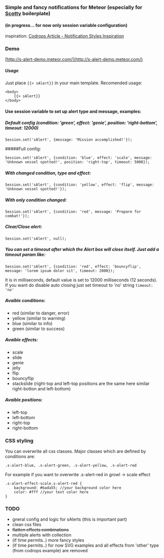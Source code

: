 ### Simple and fancy notifications for Meteor (especially for [Scotty](https://github.com/juliancwirko/scotty) boilerplate)
#### (in progress... for now only session variable configuration)

inspiration: [Codrops Article - Notification Styles Inspiration](http://tympanus.net/codrops/2014/07/23/notification-styles-inspiration/)

### Demo

[http://s-alert-demo.meteor.com/](http://s-alert-demo.meteor.com/)

##### Usage

Just place ````{{> sAlert}}```` in your main template. Recomended usage:

    <body>
        {{> sAlert}}
    </body>


#### Use session variable to set up alert type and message, examples:

##### Default config (condition: 'green', effect: 'genie', position: 'right-bottom', timeout: 12000)

    Session.set('sAlert', {message: 'Mission accomplished!'});


#####Full config:

    Session.set('sAlert', {condition: 'blue', effect: 'scale', message: 'Unknown vessel spotted!', position: 'right-top', timeout: 5000});


##### With changed condition, type and effect:

    Session.set('sAlert', {condition: 'yellow', effect: 'flip', message: 'Unknown vessel spotted!'});


##### With only condition changed:

    Session.set('sAlert', {condition: 'red', message: 'Prepare for combat!'});


##### Clear/Close alert:

    Session.set('sAlert', null);


##### You can set a timeout after which the Alert box will close itself. Just add a timeout param like:

    Session.set('sAlert', {condition: 'red', effect: 'bouncyflip', message: 'lorem ipsum dolor sit', timeout: 2000});


It is in milliseconds, default value is set to 12000 milliseconds (12 seconds). If you want do disable auto closing just set timeout to 'no' string ````timeout: 'no'````

##### Avaible conditions:

- red (similar to danger, error)
- yellow (similar to warning)
- blue (similar to info)
- green (similar to success)

##### Avaible effects:

- scale
- slide
- genie
- jelly
- flip
- bouncyflip
- stackslide (right-top and left-top positions are the same here similar right-botton and left-bottom)

##### Avaible positions:

- left-top
- left-bottom
- right-top
- right-bottom

### CSS styling

You can overwrite all css classes. Major classes which are defined by conditions are:

````.s-alert-blue, .s-alert-green, .s-alert-yellow, .s-alert-red````

For example if you want to overwrite .s-alert-red in growl -> scale effect

    .s-alert-effect-scale.s-alert-red {
        background: #bada55; //your background color here
        color: #fff //your text color here
    }


### TODO

- gneral config and logic for sAlerts (this is important part)
- clean css files
- <s>flatten effects combinations</s>
- multiple alerts with collection
- (if time permits..) more fancy styles
- (if time permits..) for now SVG examples and all effects from 'other' type (from codrops example) are removed